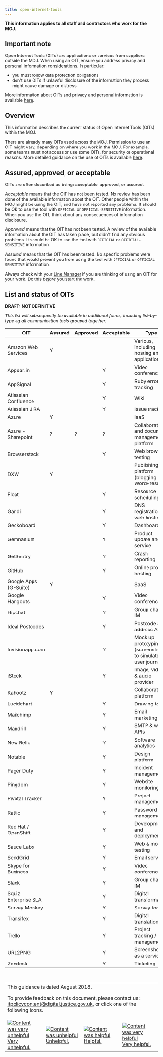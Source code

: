 ```yaml
---
title: open-internet-tools
---
```


<b>This information applies to all staff and contractors who work for the MOJ.</b>

## Important note

Open Internet Tools (OITs) are applications or services from suppliers outside the MOJ. When using an OIT, ensure you address privacy and personal information considerations. In particular:

- you must follow data protection obligations
- don't use OITs if unlawful disclosure of the information they process might cause damage or distress

More information about OITs and privacy and personal information is available [here](https://intranet.justice.gov.uk/guidance/security/it-computer-security/guidance-for-using-open-internet-tools/#privacy-and-personal-information).

## Overview

This information describes the current status of Open Internet Tools (OITs) within the MOJ.

There are already many OITs used across the MOJ. Permission to use an OIT might vary, depending on where you work in the MOJ. For example, some teams must not access or use some OITs, for security or operational reasons. More detailed guidance on the use of OITs is available [here](https://intranet.justice.gov.uk/guidance/security/it-computer-security/guidance-for-using-open-internet-tools/).

## Assured, approved, or acceptable

OITs are often described as being: acceptable, approved, or assured.

*Acceptable* means that the OIT has not been tested. No review has been done of the available information about the OIT. Other people within the MOJ might be using the OIT, and have not reported any problems. It should be OK to use the tool with `OFFICIAL` or `OFFICIAL-SENSITIVE` information. When you use the OIT, think about any consequences of information disclosure.

*Approved* means that the OIT has not been tested. A review of the available information about the OIT has taken place, but didn't find any obvious problems. It should be OK to use the tool with `OFFICIAL` or `OFFICIAL-SENSITIVE` information.

*Assured* means that the OIT has been tested. No specific problems were found that would prevent you from using the tool with `OFFICIAL` or `OFFICIAL-SENSITIVE` information.

Always check with your [Line Manager](https://intranet.justice.gov.uk/guidance/security/it-computer-security/line-manager-approval/) if you are thinking of using an OIT for your work. Do this _before_ you start the work.

## List and status of OITs

**DRAFT: NOT DEFINITIVE**

*This list will subsequently be available in additional forms, including list-by-type eg all communication tools grouped together.*

OIT | Assured | Approved | Acceptable | Type
---|---|---|---|---
Amazon Web Services | Y | | | Various, including hosting and applications
Appear.in | | | Y | Video conferencing
AppSignal | | | Y | Ruby error tracking
Atlassian Confluence | | | Y | Wiki
Atlassian JIRA | | | Y | Issue tracking
Azure | Y | | | IaaS
Azure - Sharepoint | ? | ? | ? | Collaboration and document management platform
Browserstack | | | Y | Web browser testing
DXW | Y | | | Publishing platform (blogging and WordPress)
Float | | | Y | Resource scheduling
Gandi | | | Y | DNS registration & web hosting
Geckoboard | | | Y | Dashboard
Gemnasium | | | Y | Product update and VA service
GetSentry | | | Y | Crash reporting
GitHub | | | Y | Online project hosting
Google Apps (G-Suite) | Y | | | SaaS
Google Hangouts | | | Y | Video conferencing
Hipchat | | | Y | Group chat / IM
Ideal Postcodes | | | Y | Postcode & address API
Invisionapp.com | | | Y | Mock up prototyping (screenshots to simulate user journey)
iStock | | | Y | Image, video & audio provider
Kahootz | Y | | | Collaboration platform
Lucidchart | | | Y | Drawing tool
Mailchimp | | | Y | Email marketing
Mandrill | | | Y | SMTP & web APIs
New Relic | | | Y | Software analytics
Notable | | | Y | Design platform
Pager Duty | | | Y | Incident management
Pingdom | | | Y | Website monitoring
Pivotal Tracker | | | Y | Project management
Rattic | | | Y | Password management
Red Hat / OpenShift | | | Y | Development and deployment
Sauce Labs | | | Y | Web & mobile testing
SendGrid | | | Y | Email service
Skype for Business | | | Y | Video conferencing
Slack | | | Y | Group chat / IM
Squiz Enterprise SLA | | | Y | Digital transformation
Survey Monkey | | | Y | Survey tool
Transifex | | | Y | Digital translation
Trello | | | Y | Project tracking / management
URL2PNG | | | Y | Screenshots as a service
Zendesk | | | Y | Ticketing

<p>&nbsp;</p>

<table>
<tr><td colspan='4'>This guidance is dated August 2018.
<p>
To provide feedback on this document, please contact us: <a href="mailto:itpolicycontent+open-internet-tools@digital.justice.gov.uk?subject=open-internet-tools">itpolicycontent@digital.justice.gov.uk</a>, or click one of the following icons.</p></td></tr>
<tr>
<td width='25%'><a href="mailto:itpolicycontent+open-internet-tools-2@digital.justice.gov.uk?subject=open-internet-tools-2"><img src="https://intranet.justice.gov.uk/app/uploads/2018/04/DoubleCross.gif" alt="Content was very unhelpful">Very unhelpful.</a></td>
<td width='25%'><a href="mailto:itpolicycontent+open-internet-tools-1@digital.justice.gov.uk?subject=open-internet-tools-1"><img src="https://intranet.justice.gov.uk/app/uploads/2018/04/Cross.gif" alt="Content was unhelpful">Unhelpful.</a></td>
<td width='25%'><a href="mailto:itpolicycontent+open-internet-tools+1@digital.justice.gov.uk?subject=open-internet-tools+1"><img src="https://intranet.justice.gov.uk/app/uploads/2018/04/Tick.gif" alt="Content was helpful">Helpful.</a></td>
<td width='25%'><a href="mailto:itpolicycontent+open-internet-tools+2@digital.justice.gov.uk?subject=open-internet-tools+2"><img src="https://intranet.justice.gov.uk/app/uploads/2018/04/DoubleTick.gif" alt="Content was very helpful">Very helpful.</a></td>
</tr>
</table>
